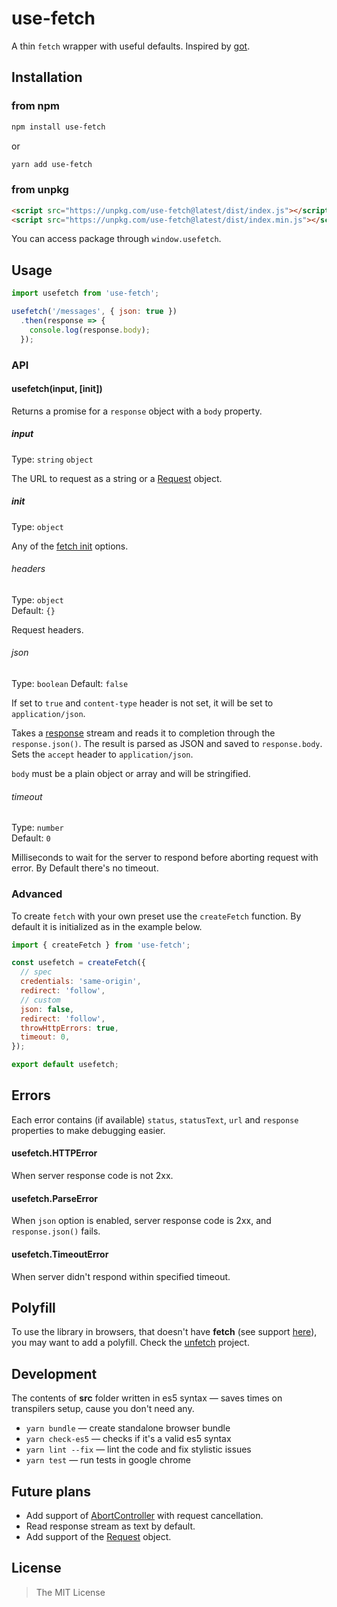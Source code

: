 # use-fetch

A thin `fetch` wrapper with useful defaults. Inspired by [got](https://github.com/sindresorhus/got).


## Installation

### from npm
```bash
npm install use-fetch
```
or
```bash
yarn add use-fetch
```

### from unpkg
```html
<script src="https://unpkg.com/use-fetch@latest/dist/index.js"></script>
<script src="https://unpkg.com/use-fetch@latest/dist/index.min.js"></script>
```

You can access package through `window.usefetch`.


## Usage
```js
import usefetch from 'use-fetch';

usefetch('/messages', { json: true })
  .then(response => {
    console.log(response.body);
  });
```

### API

#### usefetch(input, [init])
Returns a promise for a `response` object with a `body` property.

##### input
Type: `string` `object`

The URL to request as a string or a [Request](https://developer.mozilla.org/en-US/docs/Web/API/Request) object.

##### init
Type: `object`

Any of the [fetch init](https://developer.mozilla.org/en-US/docs/Web/API/WindowOrWorkerGlobalScope/fetch#Parameters) options.

###### headers
Type: `object`<br>
Default: `{}`

Request headers.

###### json
Type: `boolean`
Default: `false`

If set to `true` and `content-type` header is not set, it will be set to `application/json`.

Takes a [response](https://developer.mozilla.org/en-US/docs/Web/API/Response) stream and reads it to completion through the `response.json()`. The result is parsed as JSON and saved to `response.body`. Sets the `accept` header to `application/json`.

`body` must be a plain object or array and will be stringified.

###### timeout
Type: `number`<br>
Default: `0`

Milliseconds to wait for the server to respond before aborting request with error. By Default there's no timeout.


### Advanced
To create `fetch` with your own preset use the `createFetch` function. By default it is initialized as in the example below.

```js
import { createFetch } from 'use-fetch';

const usefetch = createFetch({
  // spec
  credentials: 'same-origin',
  redirect: 'follow',
  // custom
  json: false,
  redirect: 'follow',
  throwHttpErrors: true,
  timeout: 0,
});

export default usefetch;
```


## Errors
Each error contains (if available) `status`, `statusText`, `url` and `response` properties to make debugging easier.

#### usefetch.HTTPError
When server response code is not 2xx.

#### usefetch.ParseError
When `json` option is enabled, server response code is 2xx, and `response.json()` fails.

#### usefetch.TimeoutError
When server didn't respond within specified timeout.


## Polyfill
To use the library in browsers, that doesn't have **fetch** (see support [here](https://caniuse.com/#feat=fetch)), you may want to add a polyfill. Check the [unfetch](https://github.com/developit/unfetch#usage-as-a-polyfill) project.


## Development
The contents of **src** folder written in es5 syntax — saves times on transpilers setup, cause you don't need any.
- `yarn bundle` — create standalone browser bundle
- `yarn check-es5` — checks if it's a valid es5 syntax
- `yarn lint --fix` — lint the code and fix stylistic issues
- `yarn test` — run tests in google chrome


## Future plans
- Add support of [AbortController](http://devdocs.io/dom/abortcontroller) with request cancellation.
- Read response stream as text by default.
- Add support of the [Request](http://devdocs.io/dom/request) object.


## License
> The MIT License
